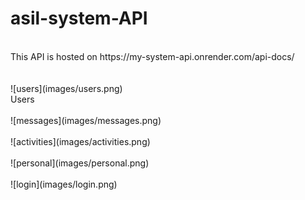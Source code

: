 # asil-system-API
<br />
This API is hosted on https://my-system-api.onrender.com/api-docs/
<br />
<br /><br />![users](images/users.png)
<br />Users
<br /><br />![messages](images/messages.png)
<br /><br />![activities](images/activities.png)
<br /><br />![personal](images/personal.png)
<br /><br />![login](images/login.png)